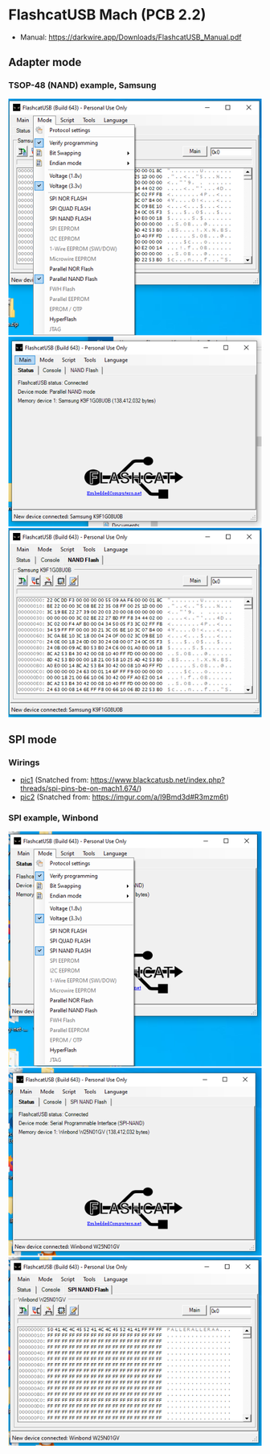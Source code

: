 # FlashcatUSB Mach (PCB 2.2)

* Manual: https://darkwire.app/Downloads/FlashcatUSB_Manual.pdf

## Adapter mode

### TSOP-48 (NAND) example, Samsung
![images/samsung1.png](images/samsung1.png)
![images/samsung2.png](images/samsung2.png)
![images/samsung2.png](images/samsung3.png)

## SPI mode

### Wirings
* [pic1](images/flashcatusb-SPI.jpg) (Snatched from: https://www.blackcatusb.net/index.php?threads/spi-pins-be-on-mach1.674/)
* [pic2](images/flashcatusb-SPI-wires.jpg) (Snatched from: https://imgur.com/a/I9Bmd3d#R3mzm6t)

### SPI example, Winbond
![images/winbond1.png](images/winbond1.png)
![images/winbond2.png](images/winbond2.png)
![images/winbond2.png](images/winbond3.png)
